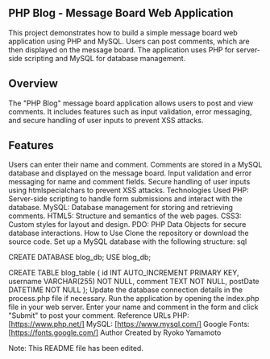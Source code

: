 ## PHP Blog - Message Board Web Application

This project demonstrates how to build a simple message board web application using PHP and MySQL. Users can post comments, which are then displayed on the message board. The application uses PHP for server-side scripting and MySQL for database management.

## Overview

The "PHP Blog" message board application allows users to post and view comments. It includes features such as input validation, error messaging, and secure handling of user inputs to prevent XSS attacks.

## Features

Users can enter their name and comment.
Comments are stored in a MySQL database and displayed on the message board.
Input validation and error messaging for name and comment fields.
Secure handling of user inputs using htmlspecialchars to prevent XSS attacks.
Technologies Used
PHP: Server-side scripting to handle form submissions and interact with the database.
MySQL: Database management for storing and retrieving comments.
HTML5: Structure and semantics of the web pages.
CSS3: Custom styles for layout and design.
PDO: PHP Data Objects for secure database interactions.
How to Use
Clone the repository or download the source code.
Set up a MySQL database with the following structure:
sql

CREATE DATABASE blog_db;
USE blog_db;

CREATE TABLE blog_table (
id INT AUTO_INCREMENT PRIMARY KEY,
username VARCHAR(255) NOT NULL,
comment TEXT NOT NULL,
postDate DATETIME NOT NULL
);
Update the database connection details in the process.php file if necessary.
Run the application by opening the index.php file in your web server.
Enter your name and comment in the form and click "Submit" to post your comment.
Reference URLs
PHP: [https://www.php.net/]
MySQL: [https://www.mysql.com/]
Google Fonts: [https://fonts.google.com/]
Author
Created by Ryoko Yamamoto

Note: This README file has been edited.
